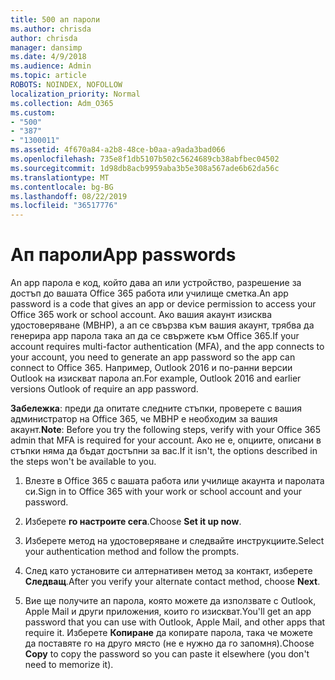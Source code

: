 ```yaml
---
title: 500 ап пароли
ms.author: chrisda
author: chrisda
manager: dansimp
ms.date: 4/9/2018
ms.audience: Admin
ms.topic: article
ROBOTS: NOINDEX, NOFOLLOW
localization_priority: Normal
ms.collection: Adm_O365
ms.custom:
- "500"
- "387"
- "1300011"
ms.assetid: 4f670a84-a2b8-48ce-b0aa-a9ada3bad066
ms.openlocfilehash: 735e8f1db5107b502c5624689cb38abfbec04502
ms.sourcegitcommit: 1d98db8acb9959aba3b5e308a567ade6b62da56c
ms.translationtype: MT
ms.contentlocale: bg-BG
ms.lasthandoff: 08/22/2019
ms.locfileid: "36517776"
---
```

# <a name="app-passwords"></a><span data-ttu-id="a90e7-102">Ап пароли</span><span class="sxs-lookup"><span data-stu-id="a90e7-102">App passwords</span></span>

<span data-ttu-id="a90e7-103">An app парола е код, който дава ап или устройство, разрешение за достъп до вашата Office 365 работа или училище сметка.</span><span class="sxs-lookup"><span data-stu-id="a90e7-103">An app password is a code that gives an app or device permission to access your Office 365 work or school account.</span></span> <span data-ttu-id="a90e7-104">Ако вашия акаунт изисква удостоверяване (МВНР), а ап се свързва към вашия акаунт, трябва да генерира app парола така ап да се свържете към Office 365.</span><span class="sxs-lookup"><span data-stu-id="a90e7-104">If your account requires multi-factor authentication (MFA), and the app connects to your account, you need to generate an app password so the app can connect to Office 365.</span></span> <span data-ttu-id="a90e7-105">Например, Outlook 2016 и по-ранни версии Outlook на изискват парола ап.</span><span class="sxs-lookup"><span data-stu-id="a90e7-105">For example, Outlook 2016 and earlier versions Outlook of require an app password.</span></span>

 <span data-ttu-id="a90e7-106">**Забележка**: преди да опитате следните стъпки, проверете с вашия администратор на Office 365, че МВНР е необходим за вашия акаунт.</span><span class="sxs-lookup"><span data-stu-id="a90e7-106">**Note**: Before you try the following steps, verify with your Office 365 admin that MFA is required for your account.</span></span> <span data-ttu-id="a90e7-107">Ако не е, опциите, описани в стъпки няма да бъдат достъпни за вас.</span><span class="sxs-lookup"><span data-stu-id="a90e7-107">If it isn't, the options described in the steps won't be available to you.</span></span>

1. <span data-ttu-id="a90e7-108">Влезте в Office 365 с вашата работа или училище акаунта и паролата си.</span><span class="sxs-lookup"><span data-stu-id="a90e7-108">Sign in to Office 365 with your work or school account and your password.</span></span>

2. <span data-ttu-id="a90e7-109">Изберете **го настроите сега**.</span><span class="sxs-lookup"><span data-stu-id="a90e7-109">Choose **Set it up now**.</span></span>

3. <span data-ttu-id="a90e7-110">Изберете метод на удостоверяване и следвайте инструкциите.</span><span class="sxs-lookup"><span data-stu-id="a90e7-110">Select your authentication method and follow the prompts.</span></span>

4. <span data-ttu-id="a90e7-111">След като установите си алтернативен метод за контакт, изберете **Следващ**.</span><span class="sxs-lookup"><span data-stu-id="a90e7-111">After you verify your alternate contact method, choose **Next**.</span></span>

5. <span data-ttu-id="a90e7-112">Вие ще получите ап парола, която можете да използвате с Outlook, Apple Mail и други приложения, които го изискват.</span><span class="sxs-lookup"><span data-stu-id="a90e7-112">You'll get an app password that you can use with Outlook, Apple Mail, and other apps that require it.</span></span> <span data-ttu-id="a90e7-113">Изберете **Копиране** да копирате парола, така че можете да поставяте го на друго място (не е нужно да го запомня).</span><span class="sxs-lookup"><span data-stu-id="a90e7-113">Choose **Copy** to copy the password so you can paste it elsewhere (you don't need to memorize it).</span></span>
